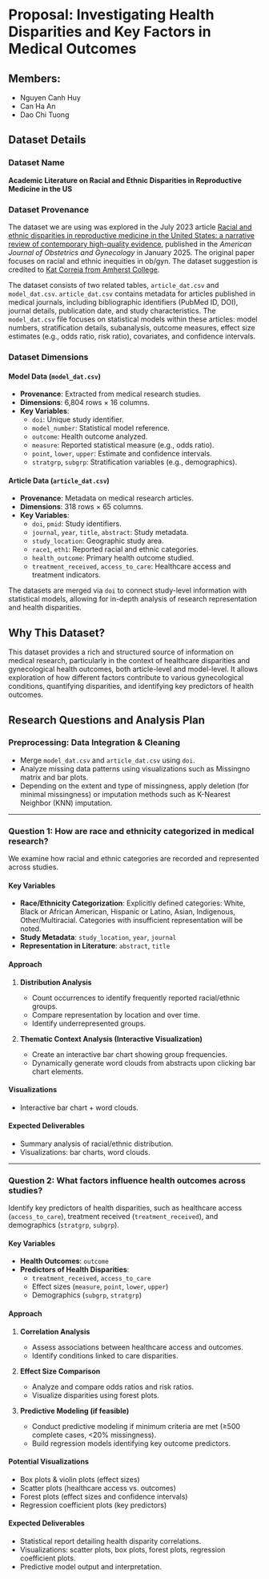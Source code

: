 # Proposal: Investigating Health Disparities and Key Factors in Medical Outcomes

## Members:
- Nguyen Canh Huy
- Can Ha An
- Dao Chi Tuong

## Dataset Details

### Dataset Name
**Academic Literature on Racial and Ethnic Disparities in Reproductive Medicine in the US**

### Dataset Provenance
The dataset we are using was explored in the July 2023 article [Racial and ethnic disparities in reproductive medicine in the United States: a narrative review of contemporary high-quality evidence](https://www.ajog.org/article/S0002-9378(24)00775-0/fulltext), published in the *American Journal of Obstetrics and Gynecology* in January 2025. The original paper focuses on racial and ethnic inequities in ob/gyn. The dataset suggestion is credited to [Kat Correia from Amherst College](https://github.com/katcorr).

The dataset consists of two related tables, `article_dat.csv` and `model_dat.csv`. `article_dat.csv` contains metadata for articles published in medical journals, including bibliographic identifiers (PubMed ID, DOI), journal details, publication date, and study characteristics. The `model_dat.csv` file focuses on statistical models within these articles: model numbers, stratification details, subanalysis, outcome measures, effect size estimates (e.g., odds ratio, risk ratio), covariates, and confidence intervals.

### Dataset Dimensions

#### Model Data (`model_dat.csv`)
- **Provenance**: Extracted from medical research studies.
- **Dimensions**: 6,804 rows × 16 columns.
- **Key Variables**:
  - `doi`: Unique study identifier.
  - `model_number`: Statistical model reference.
  - `outcome`: Health outcome analyzed.
  - `measure`: Reported statistical measure (e.g., odds ratio).
  - `point`, `lower`, `upper`: Estimate and confidence intervals.
  - `stratgrp`, `subgrp`: Stratification variables (e.g., demographics).

#### Article Data (`article_dat.csv`)
- **Provenance**: Metadata on medical research articles.
- **Dimensions**: 318 rows × 65 columns.
- **Key Variables**:
  - `doi`, `pmid`: Study identifiers.
  - `journal`, `year`, `title`, `abstract`: Study metadata.
  - `study_location`: Geographic study area.
  - `race1`, `eth1`: Reported racial and ethnic categories.
  - `health_outcome`: Primary health outcome studied.
  - `treatment_received`, `access_to_care`: Healthcare access and treatment indicators.

The datasets are merged via `doi` to connect study-level information with statistical models, allowing for in-depth analysis of research representation and health disparities.

## Why This Dataset?
This dataset provides a rich and structured source of information on medical research, particularly in the context of healthcare disparities and gynecological health outcomes, both article-level and model-level. It allows exploration of how different factors contribute to various gynecological conditions, quantifying disparities, and identifying key predictors of health outcomes.

## Research Questions and Analysis Plan

### Preprocessing: Data Integration & Cleaning
- Merge `model_dat.csv` and `article_dat.csv` using `doi`.
- Analyze missing data patterns using visualizations such as Missingno matrix and bar plots.
- Depending on the extent and type of missingness, apply deletion (for minimal missingness) or imputation methods such as K-Nearest Neighbor (KNN) imputation.

---

### Question 1: How are race and ethnicity categorized in medical research?
We examine how racial and ethnic categories are recorded and represented across studies.

#### Key Variables
- **Race/Ethnicity Categorization**: Explicitly defined categories: White, Black or African American, Hispanic or Latino, Asian, Indigenous, Other/Multiracial. Categories with insufficient representation will be noted.
- **Study Metadata**: `study_location`, `year`, `journal`
- **Representation in Literature**: `abstract`, `title`

#### Approach
1. **Distribution Analysis**
   - Count occurrences to identify frequently reported racial/ethnic groups.
   - Compare representation by location and over time.
   - Identify underrepresented groups.

2. **Thematic Context Analysis (Interactive Visualization)**
   - Create an interactive bar chart showing group frequencies.
   - Dynamically generate word clouds from abstracts upon clicking bar chart elements.

#### Visualizations
- Interactive bar chart + word clouds.

#### Expected Deliverables
- Summary analysis of racial/ethnic distribution.
- Visualizations: bar charts, word clouds.

---

### Question 2: What factors influence health outcomes across studies?
Identify key predictors of health disparities, such as healthcare access (`access_to_care`), treatment received (`treatment_received`), and demographics (`stratgrp`, `subgrp`).

#### Key Variables
- **Health Outcomes**: `outcome`
- **Predictors of Health Disparities**:
  - `treatment_received`, `access_to_care`
  - Effect sizes (`measure`, `point`, `lower`, `upper`)
  - Demographics (`subgrp`, `stratgrp`)

#### Approach
1. **Correlation Analysis**
   - Assess associations between healthcare access and outcomes.
   - Identify conditions linked to care disparities.

2. **Effect Size Comparison**
   - Analyze and compare odds ratios and risk ratios.
   - Visualize disparities using forest plots.

3. **Predictive Modeling (if feasible)**
   - Conduct predictive modeling if minimum criteria are met (≥500 complete cases, <20% missingness).
   - Build regression models identifying key outcome predictors.

#### Potential Visualizations
- Box plots & violin plots (effect sizes)
- Scatter plots (healthcare access vs. outcomes)
- Forest plots (effect sizes and confidence intervals)
- Regression coefficient plots (key predictors)

#### Expected Deliverables
- Statistical report detailing health disparity correlations.
- Visualizations: scatter plots, box plots, forest plots, regression coefficient plots.
- Predictive model output and interpretation.

